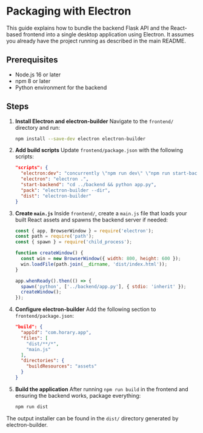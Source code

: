 # Packaging with Electron

This guide explains how to bundle the backend Flask API and the React-based frontend into a single desktop application using Electron. It assumes you already have the project running as described in the main README.

## Prerequisites

- Node.js 16 or later
- npm 8 or later
- Python environment for the backend

## Steps

1. **Install Electron and electron-builder**
   Navigate to the `frontend/` directory and run:
   ```bash
   npm install --save-dev electron electron-builder
   ```

2. **Add build scripts**
   Update `frontend/package.json` with the following scripts:
   ```json
   "scripts": {
     "electron:dev": "concurrently \"npm run dev\" \"npm run start-backend\" \"npm run electron\"",
     "electron": "electron .",
     "start-backend": "cd ../backend && python app.py",
     "pack": "electron-builder --dir",
     "dist": "electron-builder"
   }
   ```

3. **Create `main.js`**
   Inside `frontend/`, create a `main.js` file that loads your built React assets and spawns the backend server if needed:
   ```javascript
   const { app, BrowserWindow } = require('electron');
   const path = require('path');
   const { spawn } = require('child_process');

   function createWindow() {
     const win = new BrowserWindow({ width: 800, height: 600 });
     win.loadFile(path.join(__dirname, 'dist/index.html'));
   }

   app.whenReady().then(() => {
     spawn('python', ['../backend/app.py'], { stdio: 'inherit' });
     createWindow();
   });
   ```

4. **Configure electron-builder**
   Add the following section to `frontend/package.json`:
   ```json
   "build": {
     "appId": "com.horary.app",
     "files": [
       "dist/**/*",
       "main.js"
     ],
     "directories": {
       "buildResources": "assets"
     }
   }
   ```

5. **Build the application**
   After running `npm run build` in the frontend and ensuring the backend works, package everything:
   ```bash
   npm run dist
   ```

The output installer can be found in the `dist/` directory generated by electron-builder.

